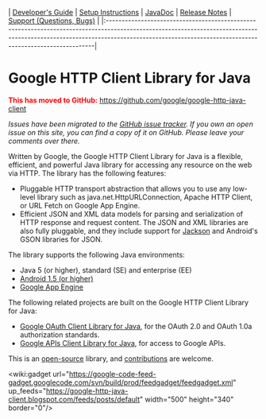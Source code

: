| [Developer's Guide](DeveloperGuide.md) | [Setup Instructions](Setup.md) | [JavaDoc](http://javadoc.google-http-java-client.googlecode.com/hg/index.html) | [Release Notes](ReleaseNotes.md) | [Support (Questions, Bugs)](Support.md) |
|:--------------------------------------------------------------------------------------------------------------------------------------------------------------------------------------------------------------------------------------|

# Google HTTP Client Library for Java  #

<font color='red'><b>This has moved to GitHub:</b></font> https://github.com/google/google-http-java-client

_Issues have been migrated to the [GitHub issue tracker](https://github.com/google/google-http-java-client/issues). If you own an open issue on this site, you can find a copy of it on GitHub. Please leave your comments over there._

Written by Google, the Google HTTP Client Library for Java is a flexible, efficient, and powerful Java library for accessing any resource on the web via HTTP. The library has the following features:
  * Pluggable HTTP transport abstraction that allows you to use any low-level library such as java.net.HttpURLConnection, Apache HTTP Client, or URL Fetch on Google App Engine.
  * Efficient JSON and XML data models for parsing and serialization of HTTP response and request content.  The JSON and XML libraries are also fully pluggable, and they include support for [Jackson](https://github.com/FasterXML/jackson) and Android's GSON libraries for JSON.

The library supports the following Java environments:
  * Java 5 (or higher), standard (SE) and enterprise (EE)
  * [Android 1.5 (or higher)](Android.md)
  * [Google App Engine](GoogleAppEngine.md)

The following related projects  are built on the Google HTTP Client Library for Java:
  * [Google OAuth Client Library for Java](http://code.google.com/p/google-oauth-java-client/), for the OAuth 2.0 and OAuth 1.0a authorization standards.
  * [Google APIs Client Library for Java](http://code.google.com/p/google-api-java-client/), for access to Google APIs.

This is an [open-source](http://code.google.com/p/google-http-java-client/source/browse/) library, and [contributions](BecomingAContributor.md) are welcome.


<wiki:gadget url="https://google-code-feed-gadget.googlecode.com/svn/build/prod/feedgadget/feedgadget.xml" up\_feeds="https://google-http-java-client.blogspot.com/feeds/posts/default" width="500" height="340" border="0"/>